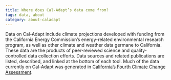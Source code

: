 ```yaml
---
title: Where does Cal-Adapt’s data come from?
tags: data, about
category: about-caladapt
---
```


Data on Cal-Adapt include climate projections developed with funding from the California Energy Commission’s energy-related environmental research program, as well as other climate and weather data germane to California. These data are the products of peer-reviewed science and quality-controlled data collection efforts. Data sources and related publications are listed, described, and linked at the bottom of each tool. Much of the data currently on Cal-Adapt was generated in <a href="https://www.climateassessment.ca.gov/" target="_blank">California’s Fourth Climate Change Assessment</a>.
